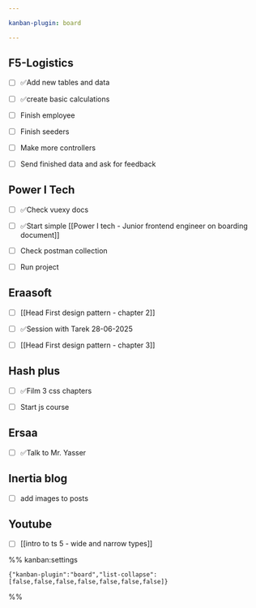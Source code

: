 ```yaml
---

kanban-plugin: board

---
```


## F5-Logistics

- [ ] ✅Add new tables and data
- [ ] ✅create basic calculations
- [ ] Finish employee
- [ ] Finish seeders
- [ ] Make more controllers
- [ ] Send finished data and ask for feedback


## Power I Tech

- [ ] ✅Check vuexy docs
- [ ] ✅Start simple [[Power I tech - Junior frontend engineer on boarding document]]
- [ ] Check postman collection
- [ ] Run project


## Eraasoft

- [ ] [[Head First design pattern - chapter 2]]
- [ ] ✅Session with Tarek 28-06-2025
- [ ] [[Head First design pattern - chapter 3]]


## Hash plus

- [ ] ✅Film 3 css chapters
- [ ] Start js course


## Ersaa

- [ ] ✅Talk to Mr. Yasser


## Inertia blog

- [ ] add images to posts


## Youtube

- [ ] [[intro to ts 5 - wide and narrow types]]




%% kanban:settings
```
{"kanban-plugin":"board","list-collapse":[false,false,false,false,false,false,false]}
```
%%